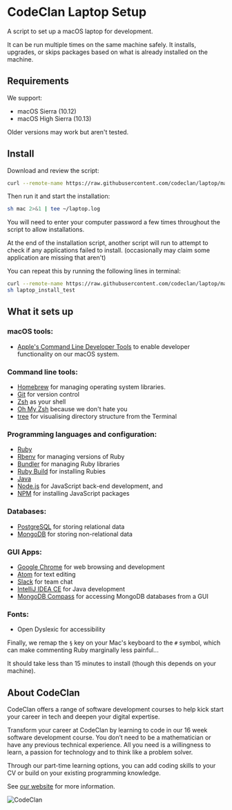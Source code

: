 # CodeClan Laptop Setup

A script to set up a macOS laptop for development.

It can be run multiple times on the same machine safely. It installs, upgrades, or skips packages based on what is already installed on the machine.

## Requirements

We support:

* macOS Sierra (10.12)
* macOS High Sierra (10.13)

Older versions may work but aren't tested.

## Install

Download and review the script:

```sh
curl --remote-name https://raw.githubusercontent.com/codeclan/laptop/master/mac
```

Then run it and start the installation:

```sh
sh mac 2>&1 | tee ~/laptop.log
```

You will need to enter your computer password a few times throughout the script to allow installations.

At the end of the installation script, another script will run to attempt to check if any applications failed to install. (occasionally may claim some application are missing that aren't)

You can repeat this by running the following lines in terminal:

```sh
curl --remote-name https://raw.githubusercontent.com/codeclan/laptop/master/laptop_install_test
sh laptop_install_test
```

## What it sets up

### macOS tools:

* [Apple's Command Line Developer Tools](https://developer.apple.com/) to enable developer functionality on our macOS system.

### Command line tools:

* [Homebrew](http://brew.sh/) for managing operating system libraries.
* [Git](https://git-scm.com/) for version control
* [Zsh](http://www.zsh.org/) as your shell
* [Oh My Zsh](https://github.com/robbyrussell/oh-my-zsh) because we don't hate you
* [tree](https://linux.die.net/man/1/tree) for visualising directory structure from the Terminal

### Programming languages and configuration:

* [Ruby](https://www.ruby-lang.org/en/)
* [Rbenv](https://github.com/sstephenson/rbenv) for managing versions of Ruby
* [Bundler](http://bundler.io/) for managing Ruby libraries
* [Ruby Build](https://github.com/sstephenson/rbenv) for installing Rubies
* [Java](https://java.com/en/)
* [Node.js](http://nodejs.org/) for JavaScript back-end development, and
* [NPM](https://www.npmjs.org/) for installing JavaScript packages

### Databases:

* [PostgreSQL](http://www.postgresql.org/) for storing relational data
* [MongoDB](https://www.mongodb.com/) for storing non-relational data

### GUI Apps:

* [Google Chrome](https://www.google.com/chrome/) for web browsing and development
* [Atom](https://atom.io/) for text editing
* [Slack](https://slack.com) for team chat
* [IntelliJ IDEA CE](https://www.jetbrains.com/idea/) for Java development
* [MongoDB Compass](https://www.mongodb.com/products/compass) for accessing MongoDB databases from a GUI

### Fonts:
* Open Dyslexic for accessibility

Finally, we remap the `§` key on your Mac's keyboard to the `#` symbol, which can make commenting Ruby marginally less painful...

It should take less than 15 minutes to install (though this depends on your machine).

## About CodeClan

CodeClan offers a range of software development courses to help kick start your career in tech and deepen your digital expertise.

Transform your career at CodeClan by learning to code in our 16 week software development course. You don’t need to be a mathematician or have any previous technical experience. All you need is a willingness to learn, a passion for technology and to think like a problem solver.

Through our part-time learning options, you can add coding skills to your CV or build on your existing programming knowledge.

See [our website](https://codeclan.com) for more information.

![CodeClan](https://codeclan.com/wp-content/uploads/2016/03/favicon.png)
